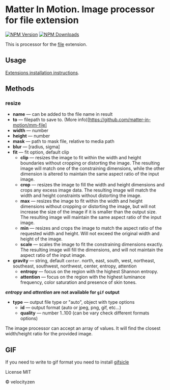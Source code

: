 # Matter In Motion. Image processor for file extension

[![NPM Version](https://img.shields.io/npm/v/mm-file-image.svg?style=flat-square)](https://www.npmjs.com/package/mm-file-image)
[![NPM Downloads](https://img.shields.io/npm/dt/mm-file-image.svg?style=flat-square)](https://www.npmjs.com/package/mm-file-image)

This is processor for the [file](ttps://github.com/matter-in-motion/mm-file) extension.

## Usage

[Extensions installation instructions](https://github.com/matter-in-motion/mm/blob/master/docs/extensions.md).

## Methods

### resize
* **name** — can be added to the file name in result
* **to** — filepath to save to. (More info)[https://github.com/matter-in-motion/mm-file]
* **width** — number
* **height** — number
* **mask** — path to mask file, relative to media path
* **blur** — [radius, sigma]
* **fit** — fit option, default clip
  - **clip** — resizes the image to fit within the width and height boundaries without cropping or distorting the image. The resulting image will match one of the constraining dimensions, while the other dimension is altered to maintain the same aspect ratio of the input image.
  - **crop** — resizes the image to fill the width and height dimensions and crops any excess image data. The resulting image will match the width and height constraints without distorting the image.
  - **max** — resizes the image to fit within the width and height dimensions without cropping or distorting the image, but will not increase the size of the image if it is smaller than the output size. The resulting image will maintain the same aspect ratio of the input image.
  - **min** — resizes and crops the image to match the aspect ratio of the requested width and height. Will not exceed the original width and height of the image.
  - **scale** — scales the image to fit the constraining dimensions exactly. The resulting image will fill the dimensions, and will not maintain the aspect ratio of the input image.
* **gravity** — string, default `center`. north, east, south, west, northeast, southeast, southwest, northwest, center, entropy, attention
  - **entropy** — focus on the region with the highest Shannon entropy.
  - **attention** — focus on the region with the highest luminance frequency, color saturation and presence of skin tones.

**_entropy_ and _attention_ are not available for `gif` output**

* **type** — output file type or "auto", object with type options
  - **id** — output format (auto or jpeg, png, gif, etc...)
  - **quality** — number 1..100 (can be vary check different formats options)

The image processor can accept an array of values. It will find the closest width/height ratio for the provided image.

## GIF
If you need to write to gif format you need to install [gifsicle](http://www.lcdf.org/gifsicle/)

License MIT

© velocityzen
